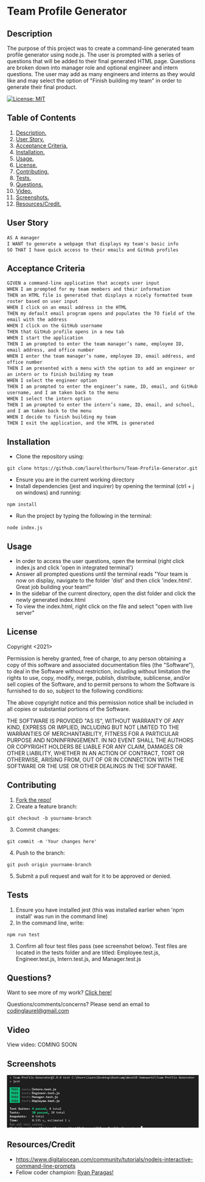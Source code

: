 # Team Profile Generator

<a name="descsection"></a>
## Description
The purpose of this project was to create a command-line generated team profile generator using node.js.  The user is prompted with a series of questions that will be added to their final generated HTML page.  Questions are broken down into manager role and optional engineer and intern questions.  The user may add as many engineers and interns as they would like and may select the option of "Finish building my team" in order to generate their final product.

[![License: MIT](https://img.shields.io/badge/License-MIT-yellow.svg)](https://opensource.org/licenses/MIT)


## Table of Contents
1. [ Description. ](#descsection)
2. [ User Story. ](#usersection)
3. [ Acceptance Criteria. ](#acceptancesection)
4. [ Installation. ](#installsection)
5. [ Usage. ](#usagesection)
6. [ License. ](#licensesection)
7. [ Contributing. ](#contribsection)
8. [ Tests. ](#testsection)
9. [ Questions. ](#questionssection)
10. [ Video. ](#videosection)
11. [ Screenshots. ](#picsection)
12. [ Resources/Credit. ](#creditsection)

<a name="usersection"></a>
## User Story
```
AS A manager
I WANT to generate a webpage that displays my team's basic info
SO THAT I have quick access to their emails and GitHub profiles
```

<a name="acceptancesection"></a>
## Acceptance Criteria
```
GIVEN a command-line application that accepts user input
WHEN I am prompted for my team members and their information
THEN an HTML file is generated that displays a nicely formatted team roster based on user input
WHEN I click on an email address in the HTML
THEN my default email program opens and populates the TO field of the email with the address
WHEN I click on the GitHub username
THEN that GitHub profile opens in a new tab
WHEN I start the application
THEN I am prompted to enter the team manager’s name, employee ID, email address, and office number
WHEN I enter the team manager’s name, employee ID, email address, and office number
THEN I am presented with a menu with the option to add an engineer or an intern or to finish building my team
WHEN I select the engineer option
THEN I am prompted to enter the engineer’s name, ID, email, and GitHub username, and I am taken back to the menu
WHEN I select the intern option
THEN I am prompted to enter the intern’s name, ID, email, and school, and I am taken back to the menu
WHEN I decide to finish building my team
THEN I exit the application, and the HTML is generated
```

<a name="installsection"></a>
## Installation
* Clone the repository using:
```
git clone https://github.com/laurelthorburn/Team-Profile-Generator.git
```
* Ensure you are in the current working directory
* Install dependencies (jest and inquirer) by opening the terminal (ctrl + j on windows) and running:
```
npm install
```
* Run the project by typing the following in the terminal:
```
node index.js
```


<a name="usagesection"></a>
## Usage
* In order to access the user questions, open the terminal (right click index.js and click 'open in integrated terminal')
* Answer all prompted questions until the terminal reads "Your team is now on display, navigate to the folder 'dist' and then click 'index.html'. Great job building your team!"
* In the sidebar of the current directory, open the dist folder and click the newly generated index.html
* To view the index.html, right click on the file and select "open with live server"

<a name="licensesection"></a>
## License
Copyright <2021>

Permission is hereby granted, free of charge, to any person obtaining a copy of this software and associated documentation files (the "Software"), to deal in the Software without restriction, including without limitation the rights to use, copy, modify, merge, publish, distribute, sublicense, and/or sell copies of the Software, and to permit persons to whom the Software is furnished to do so, subject to the following conditions:

The above copyright notice and this permission notice shall be included in all copies or substantial portions of the Software.

THE SOFTWARE IS PROVIDED "AS IS", WITHOUT WARRANTY OF ANY KIND, EXPRESS OR IMPLIED, INCLUDING BUT NOT LIMITED TO THE WARRANTIES OF MERCHANTABILITY, FITNESS FOR A PARTICULAR PURPOSE AND NONINFRINGEMENT. IN NO EVENT SHALL THE AUTHORS OR COPYRIGHT HOLDERS BE LIABLE FOR ANY CLAIM, DAMAGES OR OTHER LIABILITY, WHETHER IN AN ACTION OF CONTRACT, TORT OR OTHERWISE, ARISING FROM, OUT OF OR IN CONNECTION WITH THE SOFTWARE OR THE USE OR OTHER DEALINGS IN THE SOFTWARE.

  <a name="contribsection"></a>
## Contributing
  
1. [Fork the repo!](https://docs.github.com/en/get-started/quickstart/fork-a-repo)
2. Create a feature branch:
```
git checkout -b yourname-branch
```
3. Commit changes:
```
git commit -m 'Your changes here'
```
4. Push to the branch:
```
git push origin yourname-branch
```
5. Submit a pull request and wait for it to be approved or denied.

  <a name="testsection"></a>
## Tests
  1. Ensure you have installed jest (this was installed earlier when 'npm install' was run in the command line)
  2. In the command line, write:
```
npm run test
```
  3. Confirm all four test files pass (see screenshot below). Test files are located in the tests folder and are titled: Employee.test.js, Engineer.test.js, Intern.test.js, and Manager.test.js

  <a name="questionssection"></a>
## Questions?
  Want to see more of my work? [Click here!](https://github.com/laurelthorburn)

  Questions/comments/concerns? Please send an email to codinglaurel@gmail.com
  
  <a name="videosection"></a>
## Video
  View video: COMING SOON

  <a name="picsection"></a>
  ## Screenshots
  ![Screenshot of Test Screen](./dist/Assets/Images/screenshot1.png)

  <a name="creditsection"></a>
## Resources/Credit
* https://www.digitalocean.com/community/tutorials/nodejs-interactive-command-line-prompts
* Fellow coder champion: [Ryan Paragas!](https://github.com/ParagasR)
